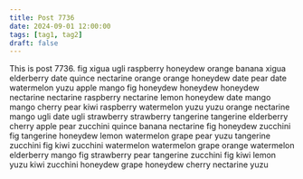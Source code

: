 ```yaml
---
title: Post 7736
date: 2024-09-01 12:00:00
tags: [tag1, tag2]
draft: false
---
```

This is post 7736.
fig
xigua
ugli
raspberry
honeydew
orange
banana
xigua
elderberry
date
quince
nectarine
orange
orange
honeydew
date
pear
date
watermelon
yuzu
apple
mango
fig
honeydew
honeydew
honeydew
nectarine
nectarine
raspberry
nectarine
lemon
honeydew
date
mango
mango
cherry
pear
kiwi
raspberry
watermelon
yuzu
yuzu
orange
nectarine
mango
ugli
date
ugli
strawberry
strawberry
tangerine
tangerine
elderberry
cherry
apple
pear
zucchini
quince
banana
nectarine
fig
honeydew
zucchini
fig
tangerine
honeydew
lemon
watermelon
grape
pear
yuzu
tangerine
zucchini
fig
kiwi
zucchini
watermelon
watermelon
grape
orange
watermelon
elderberry
mango
fig
strawberry
pear
tangerine
zucchini
fig
kiwi
lemon
yuzu
kiwi
zucchini
honeydew
grape
honeydew
cherry
nectarine
yuzu
